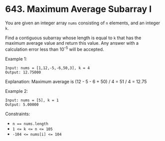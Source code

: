 # 643. Maximum Average Subarray I

You are given an integer array `nums` consisting of `n` elements, and an integer `k`.

Find a contiguous subarray whose length is equal to `k` that has the maximum average value and return this value. Any answer with a calculation error less than 10<sup>-5</sup> will be accepted.

Example 1:

    Input: nums = [1,12,-5,-6,50,3], k = 4
    Output: 12.75000

Explanation: Maximum average is (12 - 5 - 6 + 50) / 4 = 51 / 4 = 12.75

Example 2:

    Input: nums = [5], k = 1
    Output: 5.00000

Constraints:
- `n == nums.length`
- `1 <= k <= n <= 105`
- `-104 <= nums[i] <= 104`